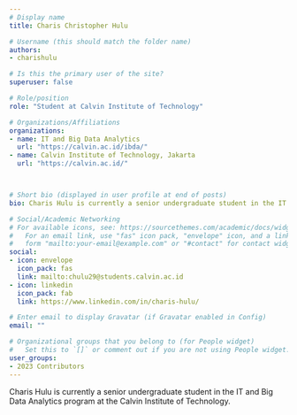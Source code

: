 ```yaml
---
# Display name
title: Charis Christopher Hulu

# Username (this should match the folder name)
authors:
- charishulu

# Is this the primary user of the site?
superuser: false

# Role/position
role: "Student at Calvin Institute of Technology"

# Organizations/Affiliations
organizations:
- name: IT and Big Data Analytics
  url: "https://calvin.ac.id/ibda/"
- name: Calvin Institute of Technology, Jakarta
  url: "https://calvin.ac.id/"



# Short bio (displayed in user profile at end of posts)
bio: Charis Hulu is currently a senior undergraduate student in the IT and Big Data Analytics program at the Calvin Institute of Technology. His research interests are in machine learning and performance analysis of hybrid cluster.

# Social/Academic Networking
# For available icons, see: https://sourcethemes.com/academic/docs/widgets/#icons
#   For an email link, use "fas" icon pack, "envelope" icon, and a link in the
#   form "mailto:your-email@example.com" or "#contact" for contact widget.
social:
- icon: envelope
  icon_pack: fas
  link: mailto:chulu29@students.calvin.ac.id
- icon: linkedin
  icon_pack: fab
  link: https://www.linkedin.com/in/charis-hulu/

# Enter email to display Gravatar (if Gravatar enabled in Config)
email: ""

# Organizational groups that you belong to (for People widget)
#   Set this to `[]` or comment out if you are not using People widget.  
user_groups:
- 2023 Contributors
---
```


Charis Hulu is currently a senior undergraduate student in the IT and Big Data Analytics program at the Calvin Institute of Technology.
 